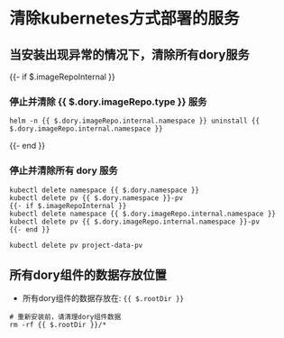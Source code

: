 # 清除kubernetes方式部署的服务

## 当安装出现异常的情况下，清除所有dory服务

{{- if $.imageRepoInternal }}
### 停止并清除 {{ $.dory.imageRepo.type }} 服务

```shell script
helm -n {{ $.dory.imageRepo.internal.namespace }} uninstall {{ $.dory.imageRepo.internal.namespace }}
```
{{- end }}

### 停止并清除所有 dory 服务

```shell script
kubectl delete namespace {{ $.dory.namespace }}
kubectl delete pv {{ $.dory.namespace }}-pv
{{- if $.imageRepoInternal }}
kubectl delete namespace {{ $.dory.imageRepo.internal.namespace }}
kubectl delete pv {{ $.dory.imageRepo.internal.namespace }}-pv
{{- end }}

kubectl delete pv project-data-pv
```

## 所有dory组件的数据存放位置

- 所有dory组件的数据存放在: `{{ $.rootDir }}`

```shell script
# 重新安装前，请清理dory组件数据
rm -rf {{ $.rootDir }}/*
```
